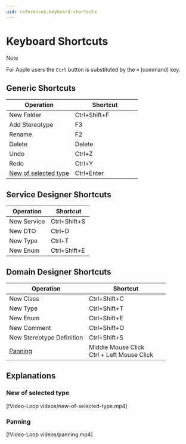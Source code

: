 ```yaml
---
uid: references.keyboard-shortcuts
---
```

<!-- Workaround to align the column widths consistently -->
<style>
table th:first-of-type {
    width: 50%;
}
table th:nth-of-type(2) {
    width: 50%;
}
</style>

# Keyboard Shortcuts

>[!NOTE]
>For Apple users the `Ctrl` button is substituted by the `⌘` (command) key.

## Generic Shortcuts

| Operation                                     | Shortcut     |
|-----------------------------------------------|--------------|
| New Folder                                    | Ctrl+Shift+F |
| Add Stereotype                                | F3           |
| Rename                                        | F2           |
| Delete                                        | Delete       |
| Undo                                          | Ctrl+Z       |
| Redo                                          | Ctrl+Y       |
| [New of selected type](#new-of-selected-type) | Ctrl+Enter   |

## Service Designer Shortcuts

| Operation   | Shortcut     |
|-------------|--------------|
| New Service | Ctrl+Shift+S |
| New DTO     | Ctrl+D       |
| New Type    | Ctrl+T       |
| New Enum    | Ctrl+Shift+E |

## Domain Designer Shortcuts

| Operation                 | Shortcut                  |
|---------------------------|---------------------------|
| New Class                 | Ctrl+Shift+C              |
| New Type                  | Ctrl+Shift+T              |
| New Enum                  | Ctrl+Shift+E              |
| New Comment               | Ctrl+Shift+O              |
| New Stereotype Definition | Ctrl+Shift+S              |
| [Panning](#panning)       | Middle Mouse Click<br />Ctrl + Left Mouse Click |

## Explanations

### New of selected type

[!Video-Loop videos/new-of-selected-type.mp4]

### Panning

[!Video-Loop videos/panning.mp4]

